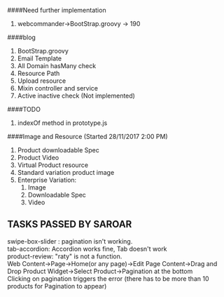 
####Need further implementation
1. webcommander->BootStrap.groovy -> 190

####blog
1. BootStrap.groovy
2. Email Template
3. All Domain hasMany check
4. Resource Path
5. Upload resource
6. Mixin controller and service
7. Active inactive check (Not implemented)


####TODO

1. indexOf method in prototype.js

####Image and Resource (Started 28/11/2017 2:00 PM)
1. Product downloadable Spec
2. Product Video
3. Virtual Product resource
4. Standard variation product image
5. Enterprise Variation:
    1. Image
    2. Downloadable Spec
    3. Video

TASKS PASSED BY SAROAR
----------------------

swipe-box-slider : pagination isn't working.  
tab-accordion: Accordion works fine, Tab doesn't work  
product-review: "raty" is not a function.  
                Web Content->Page->Home(or any page)->Edit Page Content->Drag and Drop Product Widget->Select Product->Pagination at the bottom  
                Clicking on pagination triggers the error (there has to be more than 10 products for Pagination to appear)  
                